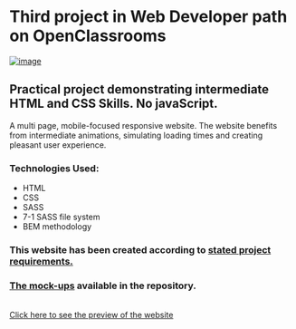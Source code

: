 # **Third project in Web Developer path on OpenClassrooms** 
[![image](https://raw.githubusercontent.com/phos23/BartoszSwiderski_3_10152020_A/369fead8468432a03152fcf172da32d6ee8867e9/assets/logo/ohmyfood%402x.svg)](https://phos23.github.io/BartoszSwiderski_3_10152020_A/)

## Practical project demonstrating intermediate HTML and CSS Skills. No javaScript.
A multi page, mobile-focused responsive website. The website benefits from intermediate animations, simulating loading times and creating pleasant user experience. 

### Technologies Used:
* HTML
* CSS
* SASS
* 7-1 SASS file system
* BEM methodology 

### This website has been created according to [stated project requirements.](https://s3-eu-west-1.amazonaws.com/course.oc-static.com/projects/Web%20Developer%20P3/Creative%20Brief%20-%20Ohmyfood!.pdf)

### [The mock-ups](https://github.com/phos23/BartoszSwiderski_3_10152020_A/tree/main/mock-ups) available in the repository.
<br>
<a href="https://phos23.github.io/BartoszSwiderski_3_10152020_A/">Click here to see the preview of the website</a>


